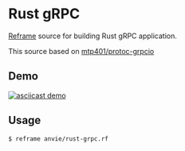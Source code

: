 Rust gRPC
==========

[Reframe](https://github.com/ansvia/reframe) source for building Rust gRPC application.

This source based on [mtp401/protoc-grpcio](https://github.com/mtp401/protoc-grpcio)

Demo
-----

[![asciicast demo](https://asciinema.org/a/278615.svg)](https://asciinema.org/a/278615)

Usage
------

```
$ reframe anvie/rust-grpc.rf
```


